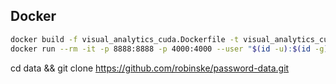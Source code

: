 ## Docker

```bash
docker build -f visual_analytics_cuda.Dockerfile -t visual_analytics_cuda:latest .
docker run --rm -it -p 8888:8888 -p 4000:4000 --user "$(id -u):$(id -g)" -v $(pwd):/opt/project/ visual_analytics_cuda /bin/bash
```

cd data && git clone https://github.com/robinske/password-data.git
